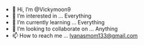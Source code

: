- 👋 Hi, I’m @Vickymoon9
- 👀 I’m interested in ... Everything
- 🌱 I’m currently learning ... Everything
- 💞️ I’m looking to collaborate on ... Anything
- 📫 How to reach me ... lyanasmom133@gmail.com

<!---
Vickymoon9/Vickymoon9 is a ✨ special ✨ repository because its `README.md` (this file) appears on your GitHub profile.
You can click the Preview link to take a look at your changes.
--->
